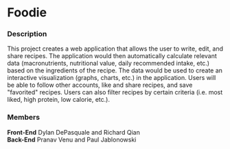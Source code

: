 # Foodie
### Description 
This project creates a web application that allows the user to write, edit, and share recipes. The application would then automatically calculate relevant data (macronutrients, nutritional value, daily recommended intake, etc.) based on the ingredients of the recipe. The data would be used to create an interactive visualization (graphs, charts, etc.) in the application. Users will be able to follow other accounts, like and share recipes, and save "favorited" recipes. Users can also filter recipes by certain criteria (i.e. most liked, high protein, low calorie, etc.).
### Members
**Front-End**
 Dylan DePasquale and Richard Qian  
 **Back-End**
Pranav Venu and Paul Jablonowski
